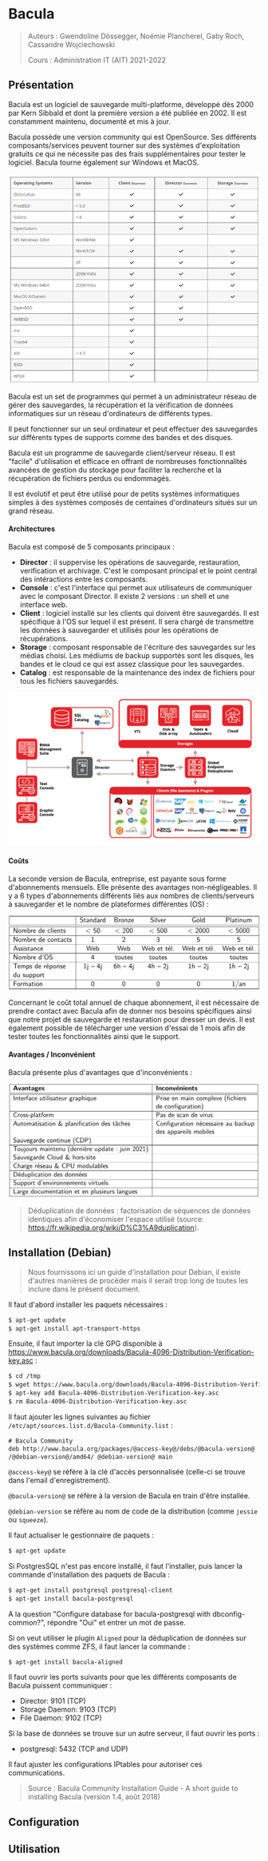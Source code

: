 # Bacula

> Auteurs : Gwendoline Dössegger, Noémie Plancherel, Gaby Roch, Cassandre Wojciechowski
>
> Cours : Administration IT (AIT) 2021-2022

## Présentation 

Bacula est un logiciel de sauvegarde multi-platforme, développé dès 2000 par Kern Sibbald et dont la première version a été publiée en 2002. Il est constamment maintenu, documenté et mis à jour.

Bacula possède une version community qui est OpenSource. Ses différents composants/services peuvent tourner sur des systèmes d'exploitation gratuits ce qui ne nécessite pas des frais supplémentaires pour tester le logiciel. Bacula tourne également sur Windows et MacOS. 

![](img/bacula_cross-platform.png)

Bacula est un set de programmes qui permet à un administrateur réseau de gérer des sauvegardes, la récupération et la vérification de données informatiques sur un réseau d'ordinateurs de différents types.

Il peut fonctionner sur un seul ordinateur et peut effectuer des  sauvegardes sur différents types de supports comme des bandes et des disques.

Bacula est un programme de sauvegarde client/serveur réseau. Il est "facile" d'utilisation et efficace en offrant de nombreuses fonctionnalités avancées de gestion du stockage pour faciliter la recherche et la récupération de fichiers perdus ou endommagés.

Il est évolutif et peut être utilisé pour de petits systèmes informatiques simples à des systèmes composés de centaines d'ordinateurs situés sur un grand réseau.



#### Architectures

Bacula est composé de 5 composants principaux :

- **Director** : il suppervise les opérations de sauvegarde, restauration, verification et archivage. C'est le composant principal et le point central des intéractions entre les composants.
- **Console** : c'est l'interface qui permet aux utilisateurs de communiquer avec le composant Director. Il existe 2 versions :  un shell et une interface web.
- **Client** : logiciel installé sur les clients qui doivent être sauvegardés. Il est spécifique à l'OS sur lequel il est présent. Il sera chargé de transmettre les données à sauvegarder et utilisés pour les opérations de récupérations. 
- **Storage** : composant responsable de l'écriture des sauvegardes sur les médias choisi. Les médiums de backup supportés sont les disques, les bandes et le cloud ce qui est assez classique pour les sauvegardes. 
- **Catalog** : est responsable de la maintenance des index de fichiers pour tous les fichiers sauvegardés.

![](img/architecture.png)

#### Coûts

La seconde version de Bacula, entreprise, est payante sous forme d'abonnements mensuels. Elle présente des avantages non-négligeables. Il y a 6 types d'abonnements différents liés aux nombres de clients/serveurs à sauvegarder et le nombre de plateformes différentes (OS) :

![](img/costs_bacula.png)

Concernant le coût total annuel de chaque abonnement, il est nécessaire de prendre contact avec Bacula afin de donner nos besoins spécifiques ainsi que notre projet de sauvegarde et restauration pour dresser un devis. Il est également possible de télécharger une version d'essai de 1 mois afin de tester toutes les fonctionnalités ainsi que le support.



#### Avantages / Inconvénient

Bacula présente plus d'avantages que d'inconvénients : 

![](img/avantages_inconvenients.png)

> Déduplication de données : factorisation de séquences de données identiques afin d'économiser l'espace utilisé (source: https://fr.wikipedia.org/wiki/D%C3%A9duplication). 



## Installation (Debian)

> Nous fournissons ici un guide d'installation pour Debian, il existe d'autres manières de procéder mais il serait trop long de toutes les inclure dans le présent document. 

Il faut d'abord installer les paquets nécessaires : 

```bash
$ apt-get update
$ apt-get install apt-transport-https
```

Ensuite, il faut importer la clé GPG disponible à https://www.bacula.org/downloads/Bacula-4096-Distribution-Verification-key.asc : 

```bash
$ cd /tmp
$ wget https://www.bacula.org/downloads/Bacula-4096-Distribution-Verification-key.asc
$ apt-key add Bacula-4096-Distribution-Verification-key.asc
$ rm Bacula-4096-Distribution-Verification-key.asc
```

Il faut ajouter les lignes suivantes au fichier `/etc/apt/sources.list.d/Bacula-Community.list` :

```
# Bacula Community
deb http://www.bacula.org/packages/@access-key@/debs/@bacula-version@
/@debian-version@/amd64/ @debian-version@ main
```

`@access-key@` se réfère à la clé d'accès personnalisée (celle-ci se trouve dans l'email d'enregistrement).

`@bacula-version@` se réfère à la version de Bacula en train d'être installée.

`@debian-version` se réfère au nom de code de la distribution (comme `jessie` ou `squeeze`). 

Il faut actualiser le gestionnaire de paquets : 

```bash
$ apt-get update
```

Si PostgresSQL n'est pas encore installé, il faut l'installer, puis lancer la commande d'installation des paquets de Bacula : 

```bash
$ apt-get install postgresql postgresql-client
$ apt-get install bacula-postgresql
```

A la question "Configure database for bacula-postgresql with dbconfig-common?", répondre "Oui" et entrer un mot de passe. 

Si on veut utiliser le plugin `Aligned` pour la déduplication de données sur des systèmes comme ZFS, il faut lancer la commande : 

```bash
$ apt-get install bacula-aligned
```

Il faut ouvrir les ports suivants pour que les différents composants de Bacula puissent communiquer : 

- Director: 9101 (TCP)
- Storage Daemon: 9103 (TCP)
- File Daemon: 9102 (TCP)

Si la base de données se trouve sur un autre serveur, il faut ouvrir les ports : 

- postgresql: 5432 (TCP and UDP)

Il faut ajuster les configurations IPtables pour autoriser ces communications. 

> Source : Bacula Community Installation Guide - A short guide to installing Bacula (version 1.4, août 2018)

## Configuration

## Utilisation

